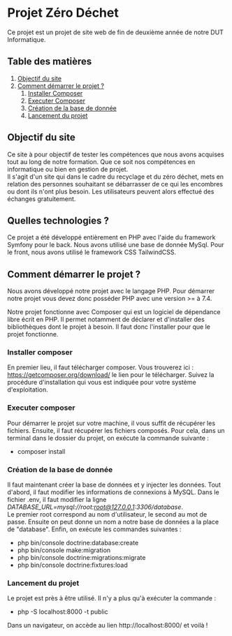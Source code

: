 # Projet Zéro Déchet
Ce projet est un projet de site web de fin de deuxième année de notre DUT Informatique.

## Table des matières
1.  [Objectif du site](#objectif)
2.  [Comment démarrer le projet ?](#comment-demarrer)
    1.  [Installer Composer](#composer)
    2.  [Executer Composer](#composer-exec)
    3.  [Création de la base de donnée](#create-db)
    4.  [Lancement du projet](#launch)



## Objectif du site <a name="objectif"></a>
Ce site à pour objectif de tester les compétences que nous avons acquises tout au long de notre
formation. Que ce soit nos compétences en informatique ou bien en gestion de projet.  
Il s'agit d'un site qui dans le cadre du recyclage et du zéro déchet, mets en 
relation des personnes souhaitant se débarrasser de ce qui les encombres ou dont ils
n'ont plus besoin. Les utilisateurs peuvent alors effectué des échanges gratuitement.

## Quelles technologies ?
Ce projet a été développé entièrement en PHP avec l'aide du framework Symfony pour le back.
Nous avons utilisé une base de donnée MySql.
Pour le front, nous avons utilisé le framework CSS TailwindCSS.

## Comment démarrer le projet ? <a name="comment-demarrer"></a>
Nous avons développé notre projet avec le langage PHP. Pour démarrer notre projet vous devez
donc posséder PHP avec une version >= à 7.4.

Notre projet fonctionne avec Composer qui est un logiciel de dépendance libre écrit en PHP.
Il permet notamment de déclarer et d'installer des bibliothèques dont le projet à besoin.
Il faut donc l'installer pour que le projet fonctionne.

### Installer composer <a name="composer"></a>
En premier lieu, il faut télécharger composer. Vous trouverez ici : https://getcomposer.org/download/ 
le lien pour le télécharger. Suivez la procédure d'installation qui vous est indiquée pour votre système d'exploitation.

### Executer composer <a name="composer-exec"></a>
Pour démarrer le projet sur votre machine, il vous suffit de récupérer les fichiers.
Ensuite, il faut récupérer les fichiers composés. Pour cela, dans un terminal dans le dossier du projet, on exécute la commande suivante :
* composer install 

### Création de la base de donnée  <a name="create-db"></a>
Il faut maintenant créer la base de données et y injecter les données. Tout d'abord, il faut modifier les informations de connexions à MySQL. 
Dans le fichier .env, il faut modifier la ligne *DATABASE_URL=mysql://root:root@127.0.0.1:3306/database*.  
Le premier root correspond au nom d'utilisateur, le second au mot de passe. 
Ensuite on peut donne un nom a notre base de données a la place de "database".
Enfin, on exécute les commandes suivantes :
* php bin/console doctrine:database:create
* php bin/console make:migration
* php bin/console doctrine:migrations:migrate
* php bin/console doctrine:fixtures:load

### Lancement du projet <a name="launch"></a>
Le projet est près à être utilisé. Il n'y a plus qu'à exécuter la commande :
* php -S localhost:8000 -t public

Dans un navigateur, on accède au lien http://localhost:8000/ et voilà !

